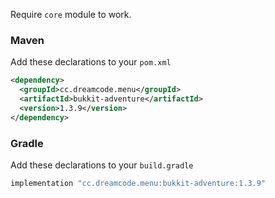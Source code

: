 Require ``core`` module to work.
### Maven
Add these declarations to your ``pom.xml``

```xml
<dependency>
  <groupId>cc.dreamcode.menu</groupId>
  <artifactId>bukkit-adventure</artifactId>
  <version>1.3.9</version>
</dependency>
```

### Gradle
Add these declarations to your ``build.gradle``

```gradle
implementation "cc.dreamcode.menu:bukkit-adventure:1.3.9"
```